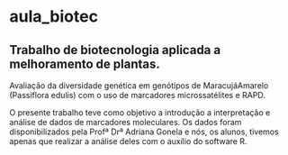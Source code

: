 # aula_biotec
<H2>Trabalho de biotecnologia aplicada a melhoramento de plantas.</H2>
<p>Avaliação da diversidade genética em genótipos de MaracujáAmarelo (Passiflora edulis) com o uso de marcadores microssatélites
e RAPD.</p>
<p>O presente trabalho teve como objetivo a introdução a interpretação e análise de dados de marcadores moleculares. 
Os dados foram disponibilizados pela Profª Drª Adriana Gonela e nós, os alunos, tivemos apenas que realizar a análise deles com o auxílio do software R.</p>
